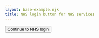 ```yaml
---
layout: base-example.njk
title: NHS login button for NHS services
---
```


<p><input class="nhslogin-button" type="submit" value="Continue to NHS login"></p>

